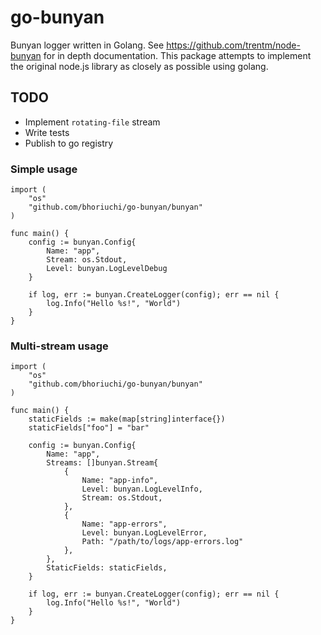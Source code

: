 # go-bunyan
Bunyan logger written in Golang. 
See https://github.com/trentm/node-bunyan for in depth documentation. 
This package attempts to implement the original node.js library as closely
as possible using golang.

## TODO
* Implement `rotating-file` stream
* Write tests
* Publish to go registry

### Simple usage

```golang
import (
    "os"
    "github.com/bhoriuchi/go-bunyan/bunyan"
)

func main() {
    config := bunyan.Config{
        Name: "app",
        Stream: os.Stdout,
        Level: bunyan.LogLevelDebug
    }
    
    if log, err := bunyan.CreateLogger(config); err == nil {
        log.Info("Hello %s!", "World")
    }
}
```

### Multi-stream usage

```golang
import (
    "os"
    "github.com/bhoriuchi/go-bunyan/bunyan"
)

func main() {
	staticFields := make(map[string]interface{})
	staticFields["foo"] = "bar"
	
    config := bunyan.Config{
        Name: "app",
        Streams: []bunyan.Stream{
            {
                Name: "app-info",
                Level: bunyan.LogLevelInfo,
                Stream: os.Stdout,
            },
            {
                Name: "app-errors",
                Level: bunyan.LogLevelError,
                Path: "/path/to/logs/app-errors.log"
            },
        },
        StaticFields: staticFields,
    }
    
    if log, err := bunyan.CreateLogger(config); err == nil {
        log.Info("Hello %s!", "World")
    }
}
```